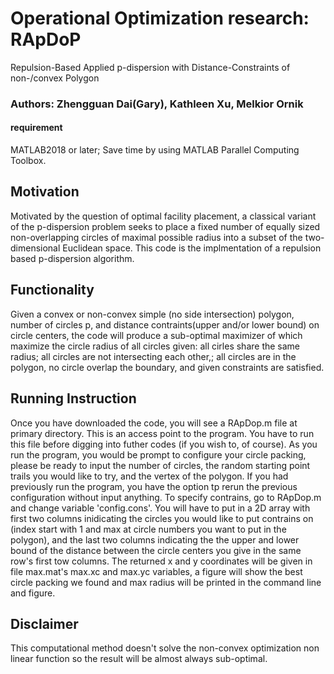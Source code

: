 # Operational Optimization research: RApDoP
Repulsion-Based Applied p-dispersion with Distance-Constraints of non-/convex Polygon
### Authors: Zhengguan Dai(Gary), Kathleen Xu, Melkior Ornik
#### requirement
MATLAB2018 or later; Save time by using MATLAB Parallel Computing Toolbox.
## Motivation
Motivated by the question of optimal facility placement, a classical variant of the p-dispersion problem seeks to place a fixed number of equally sized non-overlapping circles of maximal possible radius into a subset of the two-dimensional Euclidean space. This code is the implmentation of a repulsion based p-dispersion algorithm. 
## Functionality
Given a convex or non-convex simple (no side intersection) polygon, number of circles p, and distance contraints(upper and/or lower bound) on circle centers, the code will produce a sub-optimal maximizer of which maximize the circle radius of all circles given: all cirles share the same radius; all circles are not intersecting each other,; all circles are in the polygon, no circle overlap the boundary, and given constraints are satisfied.
## Running Instruction
Once you have downloaded the code, you will see a RApDop.m file at primary directory. This is an access point to the program. You have to run this file before digging into futher codes (if you wish to, of course). As you run the program, you would be prompt to configure your circle packing, please be ready to input the number of circles, the random starting point trails you would like to try, and the vertex of the polygon. If you had previously run the program, you have the option tp rerun the previous configuration without input anything. To specify contrains, go to RApDop.m and change variable 'config.cons'. You will have to put in a 2D array with first two columns inidicating the circles you would like to put contrains on (index start with 1 and max at circle numbers you want to put in the polygon), and the last two columns indicating the the upper and lower bound of the distance between the circle centers you give in the same row's first tow columns.
The returned x and y coordinates will be given in file max.mat's max.xc and max.yc variables, a figure will show the best circle packing we found and max radius will be printed in the command line and figure. 
## Disclaimer
This computational method doesn't solve the non-convex optimization non linear function so the result will be almost always sub-optimal. 
